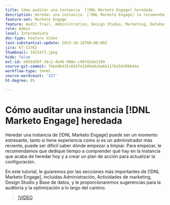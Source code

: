 ```yaml
---
title: Cómo auditar una instancia  [!DNL Marketo Engage] heredada
description: Heredar una instancia  [!DNL Marketo Engage] le recomendamos que dedique tiempo a comprender qué hay en ella y a crear un plan de acción para actualizar la configuración. Este tutorial cubre las secciones más importantes de  [!DNL Marketo Engage], incluidas Administración, Actividades de marketing, Design Studio y Base de datos, y proporciona sugerencias para la auditoría y la optimización a lo largo del proceso.
feature-set: Marketo Engage
feature: Audit Trail, Administration, Design Studio, Marketing, Database
role: Admin
level: Intermediate
doc-type: Feature Video
last-substantial-update: 2023-10-16T00:00:00Z
jira: KT-13762
thumbnail: 3422473.jpeg
hide: false
exl-id: e691d38f-34c2-4e46-908e-c96f82eb1399
source-git-commit: 7bbe86435c683f41509a8cbe6b117b354309644a
workflow-type: tm+mt
source-wordcount: '157'
ht-degree: 0%

---
```


# Cómo auditar una instancia [!DNL Marketo Engage] heredada

Heredar una instancia de [!DNL Marketo Engage] puede ser un momento estresante, tanto si tiene experiencia como si es un administrador más reciente, puede ser difícil saber dónde empezar a limpiar. Para empezar, le recomendamos que dedique tiempo a comprender qué hay en la instancia que acaba de heredar hoy y a crear un plan de acción para actualizar la configuración.

En este tutorial, le guiaremos por las secciones más importantes de [!DNL Marketo Engage], incluidas Administración, Actividades de marketing, Design Studio y Base de datos, y le proporcionaremos sugerencias para la auditoría y la optimización a lo largo del camino.

>[!VIDEO](https://video.tv.adobe.com/v/3422473/?learn=on)

